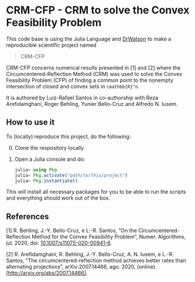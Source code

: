 # CRM-CFP - CRM to solve the Convex Feasibility Problem

This code base is using the Julia Language and [DrWatson](https://juliadynamics.github.io/DrWatson.jl/stable/)
to make a reproducible scientific project named
> CRM-CFP

CRM-CFP concerns numerical results presented in [1] and [2] where the Circumcentered-Reflection Method (CRM) was used to solve the Convex Feasibility Problem (CFP) of finding a common point to the nonempty intersection of closed and convex sets in `\mathbb{R}^n`.


It is authored by Luiz-Rafael Santos in co-authorship with Reza Arefidamghani, Roger Behling, Yunier Bello-Cruz and Alfredo N. Iusem. 

## How to use it

To (locally) reproduce this project, do the following:

0. Clone the respository locally

1. Open a Julia console and do:
   ```julia
   julia> using Pkg
   julia> Pkg.activate("path/to/this/project")
   julia> Pkg.instantiate()
   ```

This will install all necessary packages for you to be able to run the scripts and
everything should work out of the box.

## References


[1] R. Behling, J.-Y. Bello-Cruz, e L.-R. Santos, “On the Circumcentered-Reflection Method for the Convex Feasibility Problem”, Numer. Algorithms, jul. 2020, doi: [10.1007/s11075-020-00941-6](doi.org/10.1007/s11075-020-00941-6).

[2] R. Arefidamghani, R. Behling, J.-Y. Bello-Cruz, A. N. Iusem, e L.-R. Santos, 
“The circumcentered-reflection method achieves better rates than alternating projections”, 
arXiv:2007.14466, ago. 2020, (online).  [http://arxiv.org/abs/2007.14466].
